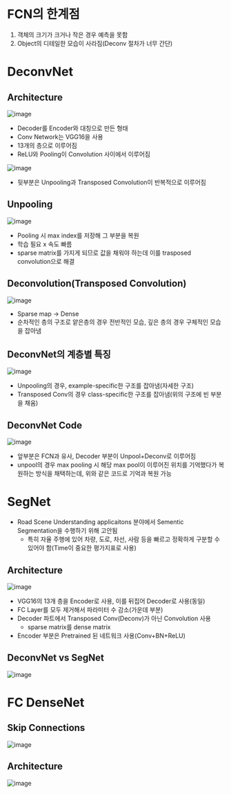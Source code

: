 # FCN의 한계점
1. 객체의 크기가 크거나 작은 경우 예측을 못함
2. Object의 디테일한 모습이 사라짐(Deconv 절차가 너무 간단)

# DeconvNet  
## Architecture  
![image](https://user-images.githubusercontent.com/43736669/116566342-a28c3c80-a941-11eb-95f1-e6f3867e9e14.png)
- Decoder를 Encoder와 대칭으로 만든 형태
- Conv Network는 VGG16을 사용
- 13개의 층으로 이루어짐
- ReLU와 Pooling이 Convolution 사이에서 이루어짐

![image](https://user-images.githubusercontent.com/43736669/116566391-b20b8580-a941-11eb-9d6c-bc537f0dec04.png)  
- 뒷부분은 Unpooling과 Transposed Convolution이 반복적으로 이루어짐

## Unpooling  
![image](https://user-images.githubusercontent.com/43736669/116566637-e121f700-a941-11eb-8e91-d193c55fc05c.png)  
- Pooling 시 max index를 저장해 그 부분을 복원
- 학습 필요 x 속도 빠름
- sparse matrix를 가지게 되므로 값을 채워야 하는데 이를 trasposed convolution으로 해결

## Deconvolution(Transposed Convolution)  
![image](https://user-images.githubusercontent.com/43736669/116566911-1dedee00-a942-11eb-87ef-68d338fbfe72.png)  
- Sparse map -> Dense
- 순차적인 층의 구조로 얕은층의 경우 전반적인 모습, 깊은 층의 경우 구체적인 모습을 잡아냄

## DeconvNet의 계층별 특징
![image](https://user-images.githubusercontent.com/43736669/116567251-6c02f180-a942-11eb-8501-3a2f9a14af75.png)
- Unpooling의 경우, example-specific한 구조를 잡아냄(자세한 구조)
- Transposed Conv의 경우 class-specific한 구조를 잡아냄(위의 구조에 빈 부분을 채움)

## DeconvNet Code
![image](https://user-images.githubusercontent.com/43736669/119688670-25da7880-be83-11eb-9832-7bd882d611dc.png)
- 앞부분은 FCN과 유사, Decoder 부분이 Unpool+Deconv로 이루어짐
- unpool의 경우 max pooling 시 해당 max pool이 이루어진 위치를 기억했다가 복원하는 방식을 채택하는데, 위와 같은 코드로 기억과 복원 가능

# SegNet
- Road Scene Understanding applicaitons 분야에서 Sementic Segmentation을 수행하기 위해 고안됨
    - 특히 자율 주행에 있어 차량, 도로, 차선, 사람 등을 빠르고 정확하게 구분할 수 있어야 함(Time이 중요한 평가지표로 사용)

## Architecture
![image](https://user-images.githubusercontent.com/43736669/119690686-de54ec00-be84-11eb-8b75-5b501ae3279e.png)
- VGG16의 13개 층을 Encoder로 사용, 이를 뒤집어 Decoder로 사용(동일)
- FC Layer를 모두 제거해서 파라미터 수 감소(가운데 부분)
- Decoder 파트에서 Transposed Conv(Deconv)가 아닌 Convolution 사용
    - sparse matrix를 dense matrix     
- Encoder 부분은 Pretrained 된 네트워크 사용(Conv+BN+ReLU)

## DeconvNet vs SegNet  
![image](https://user-images.githubusercontent.com/43736669/116570559-517e4780-a945-11eb-9741-41bf1c4f7b66.png)

# FC DenseNet
## Skip Connections
![image](https://user-images.githubusercontent.com/43736669/116570979-a28e3b80-a945-11eb-9c5b-5b8a714a8a20.png)

## Architecture
![image](https://user-images.githubusercontent.com/43736669/116571455-0e70a400-a946-11eb-9c3e-d47f6be9ba9a.png)
